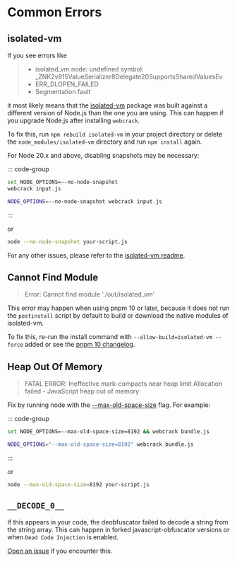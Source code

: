 # Common Errors

## isolated-vm

If you see errors like

> - isolated_vm.node: undefined symbol: \_ZNK2v815ValueSerializer8Delegate20SupportsSharedValuesEv
> - ERR_DLOPEN_FAILED
> - Segmentation fault

it most likely means that the [isolated-vm](https://github.com/laverdet/isolated-vm) package was built against a different version of Node.js than the one you are using. This can happen if you upgrade Node.js after installing `webcrack`.

To fix this, run `npm rebuild isolated-vm` in your project directory or delete the `node_modules/isolated-vm` directory and run `npm install` again.

For Node 20.x and above, disabling snapshots may be necessary:

::: code-group

```sh [Windows]
set NODE_OPTIONS=--no-node-snapshot
webcrack input.js
```

```sh [Linux/Mac]
NODE_OPTIONS=--no-node-snapshot webcrack input.js
```

:::

or

```sh
node --no-node-snapshot your-script.js
```

For any other issues, please refer to the [isolated-vm readme](https://github.com/laverdet/isolated-vm#requirements).

## Cannot Find Module

> Error: Cannot find module './out/isolated_vm'

This error may happen when using pnpm 10 or later, because it does not run the `postinstall` script by default to build or download the native modules of isolated-vm.

To fix this, re-run the install command with `--allow-build=isolated-vm --force` added or see the [pnpm 10 changelog](https://github.com/pnpm/pnpm/releases/tag/v10.0.0).

## Heap Out Of Memory

> FATAL ERROR: Ineffective mark-compacts near heap limit Allocation failed - JavaScript heap out of memory

Fix by running node with the [--max-old-space-size](https://nodejs.org/api/cli.html#--max-old-space-sizesize-in-megabytes) flag. For example:

::: code-group

```sh [Windows]
set NODE_OPTIONS=--max-old-space-size=8192 && webcrack bundle.js
```

```sh [Linux/Mac]
NODE_OPTIONS="--max-old-space-size=8192" webcrack bundle.js
```

:::

or

```sh
node --max-old-space-size=8192 your-script.js
```

## `__DECODE_0__`

If this appears in your code, the deobfuscator failed to decode a string from the string array.
This can happen in forked javascript-obfuscator versions or when `Dead Code Injection` is enabled.

[Open an issue](https://github.com/j4k0xb/webcrack/issues/new?assignees=&labels=bug&projects=&template=bug_report.yml) if you encounter this.

